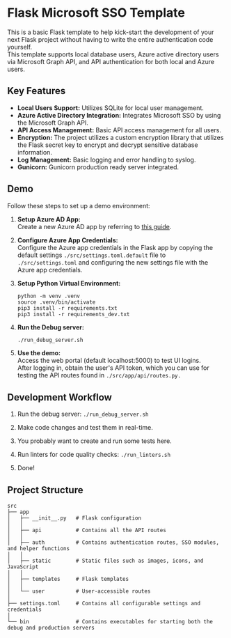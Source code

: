 
# Flask Microsoft SSO Template

This is a basic Flask template to help kick-start the development of your next Flask project without having to write the entire authentication code yourself. <br>
This template supports local database users, Azure active directory users via Microsoft Graph API, and API authentication for both local and Azure users.


## Key Features

- **Local Users Support:** Utilizes SQLite for local user management.
- **Azure Active Directory Integration:** Integrates Microsoft SSO by using the Microsoft Graph API.
- **API Access Management:** Basic API access management for all users.
- **Encryption:** The project utilizes a custom encryption library that utilizes the Flask secret key to encrypt and decrypt sensitive database information.
- **Log Management:** Basic logging and error handling to syslog.
- **Gunicorn:** Gunicorn production ready server integrated.

## Demo

Follow these steps to set up a demo environment:

1. **Setup Azure AD App:** <br>
Create a new Azure AD app by referring to [this guide](https://learn.microsoft.com/en-us/power-apps/developer/data-platform/walkthrough-register-app-azure-active-directory).

2. **Configure Azure App Credentials:** <br>
Configure the Azure app credentials in the Flask app by copying the default settings `./src/settings.toml.default` file to `./src/settings.toml` and configuring the new settings file with the Azure app credentials.

3. **Setup Python Virtual Environment:**
   ```
   python -m venv .venv
   source .venv/bin/activate
   pip3 install -r requirements.txt
   pip3 install -r requirements_dev.txt
   ```

4. **Run the Debug server:**
   ```bash
   ./run_debug_server.sh
   ```

5. **Use the demo:** <br>
  Access the web portal (default localhost:5000) to test UI logins.<br>
  After logging in, obtain the user's API token, which you can use for testing the API routes found in `./src/app/api/routes.py.`
  
## Development Workflow

1. Run the debug server:
`./run_debug_server.sh`

2. Make code changes and test them in real-time.

3. You probably want to create and run some tests here.

4. Run linters for code quality checks:
`./run_linters.sh`

5. Done!

## Project Structure
```
src
├── app
│   ├── __init__.py   # Flask configuration
│   │
│   ├── api           # Contains all the API routes
│   │
│   ├── auth          # Contains authentication routes, SSO modules, and helper functions
│   │
│   ├── static        # Static files such as images, icons, and JavaScript
│   │
│   ├── templates     # Flask templates
│   │
│   └── user          # User-accessible routes
│
├── settings.toml     # Contains all configurable settings and credentials
│
└── bin               # Contains executables for starting both the debug and production servers
```
